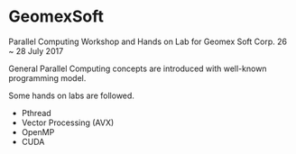 # GeomexSoft

 Parallel Computing Workshop and Hands on Lab for Geomex Soft Corp.
 26 ~ 28 July 2017
 
 General Parallel Computing concepts are introduced with well-known programming model.
 
 Some hands on labs are followed.
 - Pthread
 - Vector Processing (AVX)
 - OpenMP
 - CUDA
